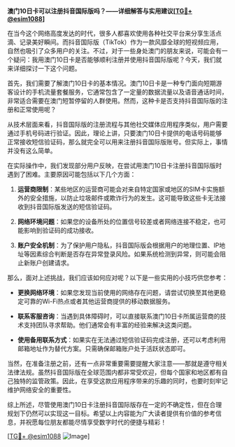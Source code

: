 **澳门10日卡可以注册抖音国际版吗？——详细解答与实用建议[[TG💪+ @esim1088](https://t.me/s/esim1088)]**

在当今这个网络高度发达的时代，很多人都喜欢使用各种社交平台来分享生活点滴、记录美好瞬间。而抖音国际版（TikTok）作为一款风靡全球的短视频应用，自然也吸引了众多用户的关注。不过，对于一些身处澳门的朋友来说，可能会有一个疑问：我用澳门10日卡是否能够顺利注册并使用抖音国际版呢？今天，我们就来详细探讨一下这个问题。

首先，我们需要了解澳门10日卡的基本情况。澳门10日卡是一种专门面向短期游客设计的手机流量套餐服务，它通常包含了一定量的数据流量以及语音通话时间，非常适合需要在澳门短暂停留的人群使用。然而，这种卡是否支持抖音国际版的注册和正常使用呢？

从技术层面来看，抖音国际版的注册流程与其他社交媒体应用程序类似，用户需要通过手机号码进行验证。因此，理论上讲，只要澳门10日卡提供的电话号码能够正常接收短信验证码，那么就完全可以用来注册抖音国际版账号。但实际上，事情并没有这么简单。

在实际操作中，我们发现部分用户反映，在尝试用澳门10日卡注册抖音国际版时遇到了困难。主要原因可能包括以下几个方面：

1. **运营商限制**：某些地区的运营商可能会对来自特定国家或地区的SIM卡实施额外的安全措施，以防止垃圾邮件或欺诈行为的发生。这可能导致这些卡无法接收到抖音国际版发送的短信验证码。
   
2. **网络环境问题**：如果您的设备所处的位置信号较差或者网络连接不稳定，也可能影响到验证码的成功接收。
   
3. **账户安全机制**：为了保护用户隐私，抖音国际版会根据用户的地理位置、IP地址等因素综合判断是否存在异常登录风险。如果系统检测到异常，则可能会阻止新账户创建请求。

那么，面对上述挑战，我们应该如何应对呢？以下是一些实用的小技巧供您参考：

- **更换网络环境**：如果您发现当前使用的网络存在问题，请尝试切换至其他更稳定可靠的Wi-Fi热点或者其他运营商提供的移动数据服务。
  
- **联系客服咨询**：当遇到具体障碍时，可以直接联系澳门10日卡所属运营商的技术支持团队寻求帮助。他们通常会有丰富的经验来解决这类问题。
  
- **使用备用联系方式**：如果实在无法通过短信验证码完成注册，还可以考虑利用邮箱地址作为替代方案。只需确保邮箱账户处于活跃状态即可。

当然，在准备注册之前，还有一点非常重要需要提醒大家注意——那就是遵守相关法律法规。虽然抖音国际版在全球范围内都非常受欢迎，但每个国家和地区都有自己独特的监管政策。因此，在享受这款应用程序带来的乐趣的同时，也要时刻牢记维护网络安全的重要性。

综上所述，尽管使用澳门10日卡注册抖音国际版存在一定的不确定性，但在合理规划下仍然可以实现这一目标。希望以上内容能为广大读者提供有价值的参考信息，并祝愿每位朋友都能尽情享受数字时代的便捷与精彩！

[[TG💪+ @esim1088](https://t.me/s/esim1088) ![Image](https://i.postimg.cc/4NQfJmqS/Snipaste-2025-05-13-00-14-12.png)]